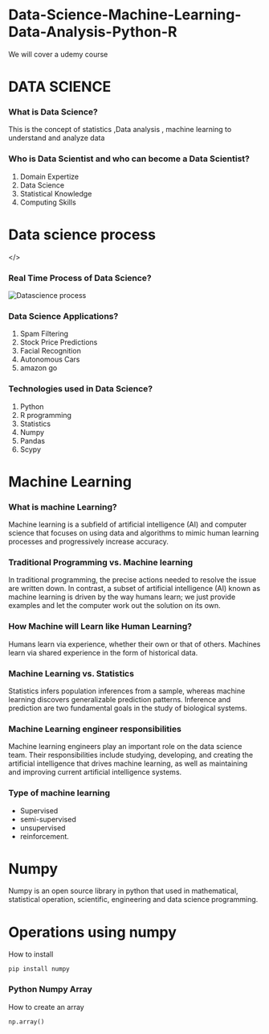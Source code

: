 # Data-Science-Machine-Learning-Data-Analysis-Python-R
We will cover a udemy course

# DATA SCIENCE

<h3>What is Data  Science?</h3>
This is the concept of statistics ,Data analysis , machine learning to understand and analyze data

<h3>Who is Data Scientist and who can become a Data Scientist?</h3>


1. Domain Expertize
2. Data Science
3. Statistical Knowledge
4. Computing Skills

<h1>Data science process</h1>


</>
<h3>Real Time Process of Data Science?</h3>

<img src="https://user-images.githubusercontent.com/87891857/211840013-885618d9-d2c2-4cf5-8edb-7b5653c8b9c7.JPG" alt="Datascience process" title="Optional title">
<h3>Data Science Applications?</h3>

1. Spam Filtering
2. Stock Price Predictions
3. Facial Recognition
4. Autonomous Cars
5. amazon go
<h3>Technologies used in Data Science?</h3>

1. Python
2. R programming
3. Statistics
4. Numpy
5. Pandas
6. Scypy



# Machine Learning

<h3>What is machine Learning?</h3>

Machine learning is a subfield of artificial intelligence (AI) and computer science that focuses on using data and algorithms to mimic human learning processes and progressively increase accuracy.
<h3>Traditional Programming vs. Machine learning</h3>

In traditional programming, the precise actions needed to resolve the issue are written down. In contrast, a subset of artificial intelligence (AI) known as machine learning is driven by the way humans learn; we just provide examples and let the computer work out the solution on its own.
<h3>How Machine will Learn like Human Learning?</h3>

Humans learn via experience, whether their own or that of others. Machines learn via shared experience in the form of historical data.

<h3>Machine Learning vs. Statistics</h3>

Statistics infers population inferences from a sample, whereas machine learning discovers generalizable prediction patterns. Inference and prediction are two fundamental goals in the study of biological systems.

<h3>Machine Learning engineer responsibilities</h3>

Machine learning engineers play an important role on the data science team. Their responsibilities include studying, developing, and creating the artificial intelligence that drives machine learning, as well as maintaining and improving current artificial intelligence systems.

<h3>Type of machine learning</h3>

- Supervised
- semi-supervised
- unsupervised
- reinforcement.



# Numpy

Numpy is an open source library in python that used in mathematical, statistical operation, scientific, engineering and data science programming.

# Operations using numpy

How to install
```
pip install numpy
```
<h3>Python Numpy Array</h3>
How to create an array

```
np.array()
```





